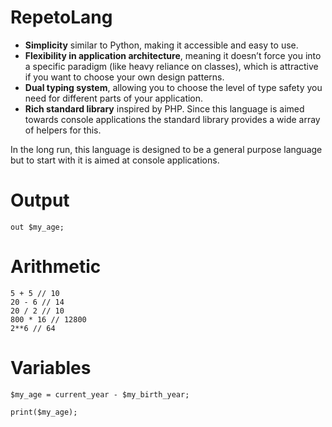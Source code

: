 # RepetoLang

- <b>Simplicity</b> similar to Python, making it accessible and easy to use.
- <b>Flexibility in application architecture</b>, meaning it doesn’t force you into a specific paradigm (like heavy reliance on classes), which is attractive if you want to choose your own design patterns.
- <b>Dual typing system</b>, allowing you to choose the level of type safety you need for different parts of your application.
- <b>Rich standard library</b> inspired by PHP. Since this language is aimed towards console applications the standard library provides a wide array of helpers for this.

In the long run, this language is designed to be a general purpose language but to start with it is aimed at console applications.

# Output
```
out $my_age;
```

# Arithmetic
```
5 + 5 // 10
20 - 6 // 14
20 / 2 // 10
800 * 16 // 12800
2**6 // 64
```

# Variables
```
$my_age = current_year - $my_birth_year;

print($my_age);
```
